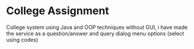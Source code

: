 # College Assignment
College system using Java and OOP techniques without GUI, i have made the service as a question/answer and query dialog menu options (select using codes)
